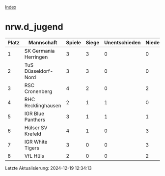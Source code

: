 [Index](./README.md)

# nrw.d_jugend

| Platz |  Mannschaft |  Spiele |  Siege |  Unentschieden |  Niederlagen |  Tore |  Differenz |  Punkte | 
| --- |  --- |  --- |  --- |  --- |  --- |  --- |  --- |  --- |  
|  1 |   SK Germania Herringen |   3 |   3 |   0 |   0 |   42:2 |   40 |   9 |  
|  2 |   TuS Düsseldorf-Nord |   3 |   3 |   0 |   0 |   19:2 |   17 |   9 |  
|  3 |   RSC Cronenberg |   4 |   2 |   0 |   2 |   9:11 |   -2 |   6 |  
|  4 |   RHC Recklinghausen |   2 |   1 |   1 |   0 |   11:5 |   6 |   4 |  
|  5 |   IGR Blue Panthers |   3 |   1 |   1 |   1 |   7:6 |   1 |   4 |  
|  6 |   Hülser SV Krefeld |   4 |   1 |   0 |   3 |   5:15 |   -10 |   3 |  
|  7 |   IGR White Tigers |   3 |   0 |   0 |   3 |   5:15 |   -10 |   0 |  
|  8 |   VfL Hüls |   2 |   0 |   0 |   2 |   0:42 |   -42 |   0 |  


Letzte Aktualisierung: 2024-12-19 12:34:13